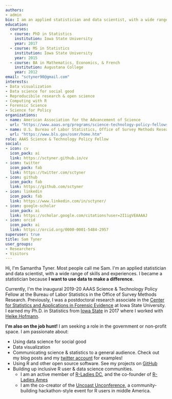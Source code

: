 ```yaml
---
authors:
- admin
bio: I am an applied statistician and data scientist, with a wide range of skills and experiences. I'm passionate about using data to make a difference.
education:
  courses:
  - course: PhD in Statistics
    institution: Iowa State University
    year: 2017
  - course: MS in Statistics
    institution: Iowa State University
    year: 2015
  - course: BA in Mathematics, Economics, & French
    institution: Augustana College
    year: 2012
email: "sctyner90@gmail.com"
interests:
- Data visualization
- Data science for social good
- Reproducibile research & open science 
- Computing with R
- Forensic Science
- Science for Policy
organizations:
- name: American Association for the Advancement of Science
  url: "https://www.aaas.org/programs/science-technology-policy-fellowships"
- name: U.S. Bureau of Labor Statistics, Office of Survey Methods Research 
  url: "https://www.bls.gov/osmr/home.htm"
role: AAAS Science & Technology Policy Fellow
social:
- icon: cv
  icon_pack: ai
  link: https://sctyner.github.io/cv
- icon: twitter
  icon_pack: fab
  link: https://twitter.com/sctyner
- icon: github
  icon_pack: fab
  link: https://github.com/sctyner
- icon: linkedin
  icon_pack: fab
  link: https://www.linkedin.com/in/sctyner/
- icon: google-scholar
  icon_pack: ai
  link: https://scholar.google.com/citations?user=2I1igVEAAAAJ
- icon: orcid
  icon_pack: ai
  link: https://orcid.org/0000-0001-5484-2957
superuser: true
title: Sam Tyner
user_groups:
- Researchers
- Visitors
---
```


Hi, I'm Samantha Tyner. Most people call me Sam. I'm an applied statistician and data scientist, with a wide range of skills and experiences. I became a statistician because **I want to use data to make a difference**. 

Currently, I'm the inaugural 2019-20 AAAS Science & Technology Policy Fellow at the Bureau of Labor Statistics in the Office of Survey Methods Research. Previously, I was a postdoctoral research associate in the [Center for Statistics and Applications in Forensic Evidence](https://forensicstats.org/) at Iowa State University. I earned my Ph.D. in Statistics from [Iowa State](https://www.stat.iastate.edu/) in 2017 where I worked with [Heike Hofmann](https://github.com/heike). 

**I'm also on the job hunt!** I am seeking a role in the government or non-profit space. I am passionate about:  
- Using data science for social good
- Data visualization
- Communicating science & statistics to a general audience. Check out my blog posts and my [twitter account](https://twitter.com/sctyner/status/1144729288345825286?s=20) for examples!
- Using R and other open source software. See my projects on [GitHub](https://github.com/sctyner)
- Building up inclusive R user & data science communities. 
    * I am an active member of [R-Ladies DC](https://www.meetup.com/rladies-dc/), and the co-founder of [R-Ladies Ames](https://www.meetup.com/rladies-ames/)
    * I am the co-creator of the [Uncoast Unconference](http://uuconf.rbind.io/), a community-building hackathon-style event for R users in middle America.
